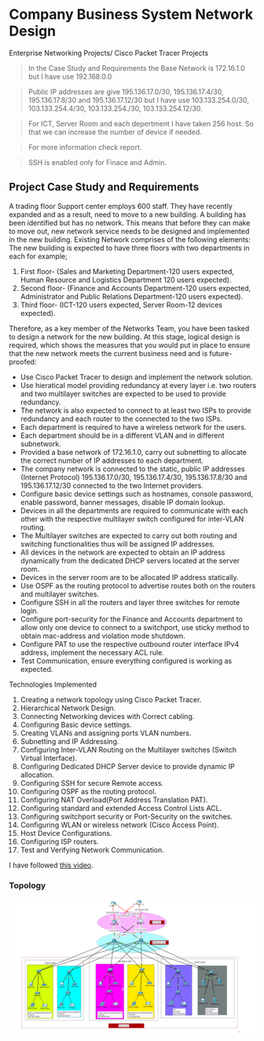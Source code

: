 
# Company Business System Network Design
 Enterprise Networking Projects/ Cisco Packet Tracer Projects 

> In the Case Study and Requirements the Base Network is 172.16.1.0 but I have use 192.168.0.0

> Public IP addresses are give 195.136.17.0/30, 
195.136.17.4/30, 195.136.17.8/30 and 195.136.17.12/30
but I have use 103.133.254.0/30, 103.133.254.4/30, 103.133.254./30, 103.133.254.12/30.

> For ICT, Server Room and each depertment I have taken 256 host. So that we can increase the number of device if needed.

> For more information check report.

> SSH is enabled only for Finace and Admin.

## Project Case Study and Requirements

A trading floor Support center employs 600 staff. They have recently expanded and as a result, need to move to a new 
building. A building has been identified but has no network. This means that before they can make to move out, new 
network service needs to be designed and implemented in the new building. Existing Network comprises of the following 
elements: The new building is expected to have three floors with two departments in each for example; 
1. First floor- (Sales and Marketing Department-120 users expected, Human Resource and Logistics Department 120 users expected).
2. Second floor- (Finance and Accounts Department-120 users expected, Administrator and Public Relations 
Department-120 users expected).
3. Third floor- (ICT-120 users expected, Server Room-12 devices expected).

Therefore, as a key member of the Networks Team, you have been tasked to design a network for the new building. At this 
stage, logical design is required, which shows the measures that you would put in place to ensure that the new network 
meets the current business need and is future-proofed:

* Use Cisco Packet Tracer to design and implement the network solution.
* Use hieratical model providing redundancy at every layer i.e. two routers and two multilayer switches are expected 
to be used to provide redundancy.
* The network is also expected to connect to at least two ISPs to provide redundancy and each router to the 
connected to the two ISPs.
* Each department is required to have a wireless network for the users.
* Each department should be in a different VLAN and in different subnetwork.
* Provided a base network of 172.16.1.0, carry out subnetting to allocate the correct number of IP addresses to each 
department.
* The company network is connected to the static, public IP addresses (Internet Protocol) 195.136.17.0/30, 
195.136.17.4/30, 195.136.17.8/30 and 195.136.17.12/30 connected to the two Internet providers.
* Configure basic device settings such as hostnames, console password, enable password, banner messages, disable 
IP domain lookup.
* Devices in all the departments are required to communicate with each other with the respective multilayer switch 
configured for inter-VLAN routing.
* The Multilayer switches are expected to carry out both routing and switching functionalities thus will be assigned IP 
addresses.
* All devices in the network are expected to obtain an IP address dynamically from the dedicated DHCP servers 
located at the server room.
* Devices in the server room are to be allocated IP address statically.
* Use OSPF as the routing protocol to advertise routes both on the routers and multilayer switches.
* Configure SSH in all the routers and layer three switches for remote login.
* Configure port-security for the Finance and Accounts department to allow only one device to connect to a 
switchport, use sticky method to obtain mac-address and violation mode shutdown.
* Configure PAT to use the respective outbound router interface IPv4 address, implement the necessary ACL rule.
* Test Communication, ensure everything configured is working as expected.

Technologies Implemented

1. Creating a network topology using Cisco Packet Tracer.
2. Hierarchical Network Design.
3. Connecting Networking devices with Correct cabling.
4. Configuring Basic device settings.
5. Creating VLANs and assigning ports VLAN numbers.
6. Subnetting and IP Addressing.
7. Configuring Inter-VLAN Routing on the Multilayer switches (Switch Virtual Interface).
8. Configuring Dedicated DHCP Server device to provide dynamic IP allocation.
9. Configuring SSH for secure Remote access.
10. Configuring OSPF as the routing protocol.
11. Configuring NAT Overload(Port Address Translation PAT).
12. Configuring standard and extended Access Control Lists ACL.
13. Configuring switchport security or Port-Security on the switches.
14. Configuring WLAN or wireless network (Cisco Access Point).
15. Host Device Configurations.
16. Configuring ISP routers.
17. Test and Verifying Network Communication.


I have followed [this video](https://www.youtube.com/watch?v=eqEd84yeRxg&t=8s).


### Topology
![Topology](image.png)






